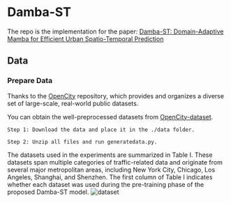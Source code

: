 # Damba-ST
The repo is the implementation for the paper: [Damba-ST: Domain-Adaptive Mamba for Efficient Urban Spatio-Temporal Prediction](https://www.arxiv.org/pdf/2506.18939)
## Data
### Prepare Data
Thanks to the [OpenCity](https://github.com/HKUDS/OpenCity) repository, which provides and organizes a diverse set of large-scale, real-world public datasets.

You can obtain the well-preprocessed datasets from [OpenCity-dataset](https://huggingface.co/datasets/hkuds/OpenCity-dataset/tree/main).

```Step 1: Download the data and place it in the ./data folder. ```

```Step 2: Unzip all files and run generatedata.py.```

The datasets used in the experiments are summarized in Table I. These datasets span multiple categories of traffic-related data and originate from several major metropolitan areas, including New York City, Chicago, Los Angeles, Shanghai, and Shenzhen.
The first column of Table I indicates whether each dataset was used during the pre-training phase of the proposed Damba-ST model.
![dataset](https://github.com/RuiAN77/Damba-ST/blob/main/data/dataset.jpg)

